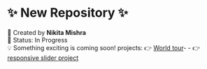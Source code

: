 
# ✨ New Repository ✨

🚀 Created by **Nikita Mishra**  
📌 Status: In Progress  
💡 Something exciting is coming soon!
projects:
 👉 [World tour](https://world1211.netlify.app/)- -
 👉 [ responsive slider project](https://slider1212.netlify.app/)
